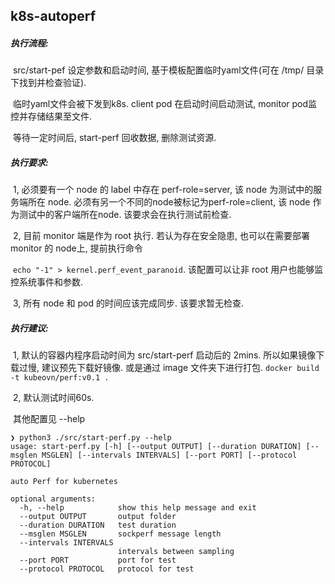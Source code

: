 ## k8s-autoperf

##### 执行流程:

​		src/start-pef 设定参数和启动时间, 基于模板配置临时yaml文件(可在 /tmp/ 目录下找到并检查验证). 

​		临时yaml文件会被下发到k8s. client pod 在启动时间启动测试, monitor pod监控并存储结果至文件.

​		等待一定时间后, start-perf 回收数据, 删除测试资源. 



##### 执行要求:

​		1, 必须要有一个 node 的 label 中存在 perf-role=server, 该 node 为测试中的服务端所在 node. 必须有另一个不同的node被标记为perf-role=client, 该 node 作为测试中的客户端所在node. 该要求会在执行测试前检查.

​		2, 目前 monitor 端是作为 root 执行. 若认为存在安全隐患, 也可以在需要部署 monitor 的 node上, 提前执行命令 

​			`echo "-1" > kernel.perf_event_paranoid`. 该配置可以让非 root 用户也能够监控系统事件和参数.

​		3, 所有 node 和 pod 的时间应该完成同步. 该要求暂无检查.



##### 执行建议:

​		1, 默认的容器内程序启动时间为 src/start-perf 启动后的 2mins. 所以如果镜像下载过慢, 建议预先下载好镜像. 或是通过 image 文件夹下进行打包. `docker build -t kubeovn/perf:v0.1 .`	

​		2, 默认测试时间60s. 

​		其他配置见 --help

```shell
❯ python3 ./src/start-perf.py --help
usage: start-perf.py [-h] [--output OUTPUT] [--duration DURATION] [--msglen MSGLEN] [--intervals INTERVALS] [--port PORT] [--protocol PROTOCOL]

auto Perf for kubernetes

optional arguments:
  -h, --help            show this help message and exit
  --output OUTPUT       output folder
  --duration DURATION   test duration
  --msglen MSGLEN       sockperf message length
  --intervals INTERVALS
                        intervals between sampling
  --port PORT           port for test
  --protocol PROTOCOL   protocol for test
```

